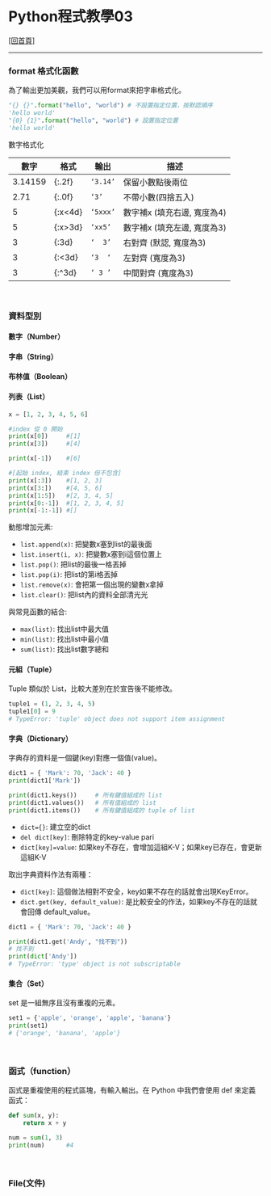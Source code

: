 # Python程式教學03

[[回首頁]](../README.md)<br/>

----
### format 格式化函數
為了輸出更加美觀，我們可以用format來把字串格式化。<br/>
```python
"{} {}".format("hello", "world") # 不設置指定位置，按默認順序
'hello world'
"{0} {1}".format("hello", "world") # 設置指定位置
'hello world'
```
數字格式化<br/>

| 數字    | 格式    | 輸出           | 描述                        |
| ------- | ------- | -------------- | --------------------------- |
| 3.14159 | {:.2f}  | ```‘3.14’``` | 保留小數點後兩位            |
| 2.71    | {:.0f}  | ```‘3’```    | 不帶小數(四捨五入)          |
| 5       | {:x<4d} | ```‘5xxx’``` | 數字補x (填充右邊, 寬度為4) |
| 5       | {:x>3d} | ```‘xx5’```  | 數字補x (填充左邊, 寬度為3) |
| 3       | {:3d}   | ```‘  3’```  | 右對齊 (默認, 寬度為3)       |
| 3       | {:<3d}  | ```‘3  ‘```  | 左對齊 (寬度為3)             |
| 3       | {:^3d}  | ```‘ 3 ’```  | 中間對齊 (寬度為3)           |
<br/>

### 資料型別
#### 數字（Number）
#### 字串（String）
#### 布林值（Boolean）
#### 列表（List）
```python
x = [1, 2, 3, 4, 5, 6]

#index 從 0 開始
print(x[0])     #[1]
print(x[3])     #[4]

print(x[-1])    #[6]

#[起始 index, 結束 index 但不包含]
print(x[:3])    #[1, 2, 3]
print(x[3:])    #[4, 5, 6]
print(x[1:5])   #[2, 3, 4, 5]
print(x[0:-1])  #[1, 2, 3, 4, 5]
print(x[-1:-1]) #[]
```
動態增加元素:
* ```list.append(x)```: 把變數x塞到list的最後面
* ```list.insert(i, x)```: 把變數x塞到i這個位置上
* ```list.pop()```: 把list的最後一格丟掉
* ```list.pop(i)```: 把list的第i格丟掉
* ```list.remove(x)```: 會把第一個出現的變數x拿掉
* ```list.clear()```: 把list內的資料全部清光光

與常見函數的結合:
* ```max(list)```: 找出list中最大值
* ```min(list)```: 找出list中最小值
* ```sum(list)```: 找出list數字總和

#### 元組（Tuple）
Tuple 類似於 List，比較大差別在於宣告後不能修改。<br/>
```python
tuple1 = (1, 2, 3, 4, 5)
tuple1[0] = 9
# TypeError: 'tuple' object does not support item assignment
```

#### 字典（Dictionary）
字典存的資料是一個鍵(key)對應一個值(value)。<br/>
```python
dict1 = { 'Mark': 70, 'Jack': 40 }
print(dict1['Mark'])

print(dict1.keys())     # 所有鍵值組成的 list
print(dict1.values())   # 所有值組成的 list
print(dict1.items())    # 所有鍵值組成的 tuple of list
```
* ```dict={}```: 建立空的dict
* ```del dict[key]```: 刪除特定的key-value pari
* ```dict[key]=value```: 如果key不存在，會增加這組K-V；如果key已存在，會更新這組K-V

取出字典資料作法有兩種：
* ```dict[key]```: 這個做法相對不安全，key如果不存在的話就會出現KeyError。
* ```dict.get(key, default_value)```: 是比較安全的作法，如果key不存在的話就會回傳 default_value。
```python
dict1 = { 'Mark': 70, 'Jack': 40 }

print(dict1.get('Andy', "找不到"))
# 找不到
print(dict['Andy'])
#　TypeError: 'type' object is not subscriptable
```

#### 集合（Set）
set 是一組無序且沒有重複的元素。
```python
set1 = {'apple', 'orange', 'apple', 'banana'}
print(set1)
# {'orange', 'banana', 'apple'}
```
<br/>

### 函式（function）
函式是重複使用的程式區塊，有輸入輸出。在 Python 中我們會使用 def 來定義函式：
```python
def sum(x, y):
    return x + y

num = sum(1, 3)
print(num)      #4
```
<br/>

### File(文件)
<br/>
